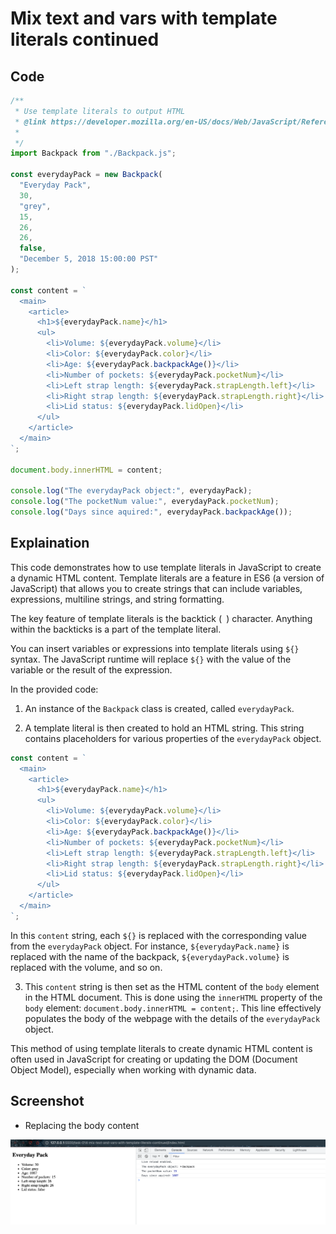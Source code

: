 # Mix text and vars with template literals continued

## Code

```javascript
/**
 * Use template literals to output HTML
 * @link https://developer.mozilla.org/en-US/docs/Web/JavaScript/Reference/Template_literals
 *
 */
import Backpack from "./Backpack.js";

const everydayPack = new Backpack(
  "Everyday Pack",
  30,
  "grey",
  15,
  26,
  26,
  false,
  "December 5, 2018 15:00:00 PST"
);

const content = `
  <main>
    <article>
      <h1>${everydayPack.name}</h1>
      <ul>
        <li>Volume: ${everydayPack.volume}</li>
        <li>Color: ${everydayPack.color}</li>
        <li>Age: ${everydayPack.backpackAge()}</li>
        <li>Number of pockets: ${everydayPack.pocketNum}</li>
        <li>Left strap length: ${everydayPack.strapLength.left}</li>
        <li>Right strap length: ${everydayPack.strapLength.right}</li>
        <li>Lid status: ${everydayPack.lidOpen}</li>
      </ul>
    </article>
  </main>
`;

document.body.innerHTML = content;

console.log("The everydayPack object:", everydayPack);
console.log("The pocketNum value:", everydayPack.pocketNum);
console.log("Days since aquired:", everydayPack.backpackAge());
```

## Explaination

This code demonstrates how to use template literals in JavaScript to create a dynamic HTML content. Template literals are a feature in ES6 (a version of JavaScript) that allows you to create strings that can include variables, expressions, multiline strings, and string formatting.

The key feature of template literals is the backtick (` `) character. Anything within the backticks is a part of the template literal.

You can insert variables or expressions into template literals using `${}` syntax. The JavaScript runtime will replace `${}` with the value of the variable or the result of the expression.

In the provided code:

1. An instance of the `Backpack` class is created, called `everydayPack`.

2. A template literal is then created to hold an HTML string. This string contains placeholders for various properties of the `everydayPack` object.

```javascript
const content = `
  <main>
    <article>
      <h1>${everydayPack.name}</h1>
      <ul>
        <li>Volume: ${everydayPack.volume}</li>
        <li>Color: ${everydayPack.color}</li>
        <li>Age: ${everydayPack.backpackAge()}</li>
        <li>Number of pockets: ${everydayPack.pocketNum}</li>
        <li>Left strap length: ${everydayPack.strapLength.left}</li>
        <li>Right strap length: ${everydayPack.strapLength.right}</li>
        <li>Lid status: ${everydayPack.lidOpen}</li>
      </ul>
    </article>
  </main>
`;
```

In this `content` string, each `${}` is replaced with the corresponding value from the `everydayPack` object. For instance, `${everydayPack.name}` is replaced with the name of the backpack, `${everydayPack.volume}` is replaced with the volume, and so on.

3. This `content` string is then set as the HTML content of the `body` element in the HTML document. This is done using the `innerHTML` property of the `body` element: `document.body.innerHTML = content;`. This line effectively populates the body of the webpage with the details of the `everydayPack` object.

This method of using template literals to create dynamic HTML content is often used in JavaScript for creating or updating the DOM (Document Object Model), especially when working with dynamic data.

## Screenshot

- Replacing the body content

![img](.images/replacing-body-content.png)
